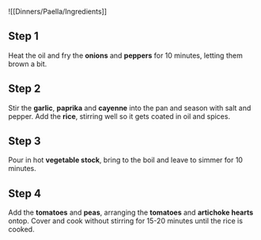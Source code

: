 ![[Dinners/Paella/Ingredients]]

## Step 1

Heat the oil and fry the **onions** and **peppers** for 10 minutes, letting them brown a bit.

## Step 2

Stir the **garlic**, **paprika** and **cayenne** into the pan and season with salt and pepper. Add the **rice**, stirring well so it gets coated in oil and spices.

## Step 3

Pour in hot **vegetable stock**, bring to the boil and leave to simmer for 10 minutes.

## Step 4

Add the **tomatoes** and **peas**, arranging the **tomatoes** and **artichoke hearts** ontop. Cover and cook without stirring for 15-20 minutes until the rice is cooked.
